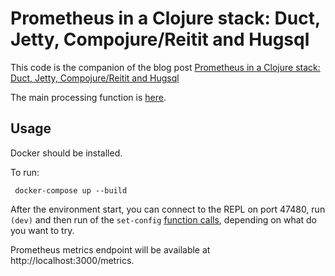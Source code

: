 # Prometheus in a Clojure stack: Duct, Jetty, Compojure/Reitit and Hugsql

This code is the companion of the blog post [Prometheus in a Clojure stack: Duct, Jetty, Compojure/Reitit and Hugsql](https://danlebrero.com/2021/02/03/prometheus-clojure-ring-sql-compojure-reitit/)

The main processing function is [here](our-service/src/our_service/big_file.clj#L115).

## Usage

Docker should be installed.

To run:

     docker-compose up --build 
 
After the environment start, you can connect to the REPL on port 47480, run `(dev)` and then run of the `set-config` [function calls](dev/src/dev.clj#L26), depending on what do you want to try.

Prometheus metrics endpoint will be available at http://localhost:3000/metrics.
